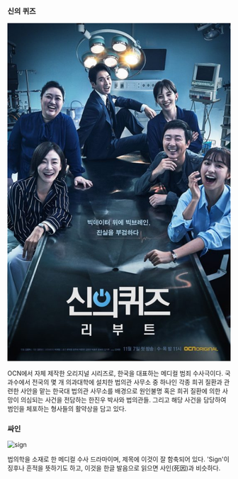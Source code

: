 ### 신의 퀴즈
![godquiz](/assets/images/godquiz.jpg)

OCN에서 자체 제작한 오리지널 시리즈로, 한국을 대표하는 메디컬 범죄 수사극이다. 국과수에서 전국의 몇 개 의과대학에 설치한 법의관 사무소 중 하나인 각종 희귀 질환과 관련한 사안을 맡는 한국대 법의관 사무소를 배경으로 원인불명 혹은 희귀 질환에 의한 사망이 의심되는 사건을 전담하는 한진우 박사와 법의관들. 그리고 해당 사건을 담당하여 범인을 체포하는 형사들의 활약상을 담고 있다.

### 싸인
![sign][sign_drama]

[sign_drama]: https://upload.wikimedia.org/wikipedia/ko/thumb/a/a4/SIGN_SBS.jpg/250px-SIGN_SBS.jpg
법의학을 소재로 한 메디컬 수사 드라마이며, 제목에 이것이 잘 함축되어 있다. 'Sign'이 징후나 흔적을 뜻하기도 하고, 이것을 한글 발음으로 읽으면 사인(死因)과 비슷하다.
